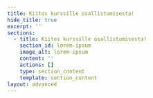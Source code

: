 ```yaml
---
title: Kiitos kurssille osallistumisesta!
hide_title: true
excerpt: ''
sections:
  - title: Kiitos kurssille osallistumisesta!
    section_id: lorem-ipsum
    image_alt: lorem-ipsum
    content: ''
    actions: []
    type: section_content
    template: section_content
layout: advanced
---
```

